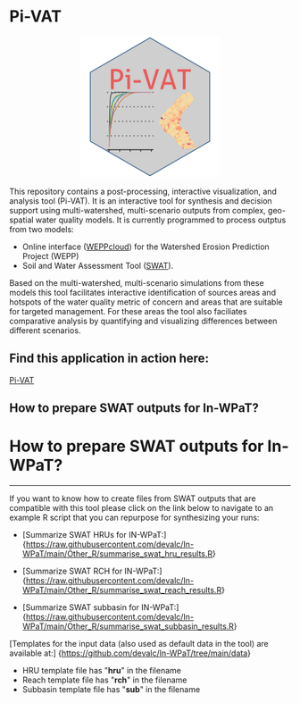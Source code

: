 # Pi-VAT

<p align="center">
  <img src="https://raw.githubusercontent.com/devalc/In-WPaT/main/www/Pi-VAT_hex.svg" width=50%/>
</p>

This repository contains a post-processing, interactive visualization, and analysis tool (Pi-VAT). It is an interactive tool for synthesis and decision support using multi-watershed, multi-scenario outputs from complex, geo-spatial water quality models. It is currently programmed to process outptus from two models:

- Online interface ([WEPPcloud](<https://wepp.cloud/weppcloud/>)) for the Watershed Erosion Prediction Project (WEPP) 
- Soil and Water Assessment Tool ([SWAT](<https://swat.tamu.edu/>)). 

Based on the multi-watershed, multi-scenario simulations from these models this tool facilitates interactive identification of sources areas and hotspots of the water quality metric of concern and areas that are suitable for targeted management. For these areas the tool also faciliates comparative analysis by quantifying and visualizing differences between different scenarios. 


## Find this application in action here:

[Pi-VAT](<https://cdeval.shinyapps.io/Pi-VAT/>)


## How to prepare SWAT outputs for In-WPaT?

# How to prepare SWAT outputs for In-WPaT?

***

If you want to know how to create files from SWAT outputs that are compatible with this tool
please click on the link below to navigate to an example R script that you can
repurpose for synthesizing your runs:


- [Summarize SWAT HRUs for IN-WPaT:]{<https://raw.githubusercontent.com/devalc/In-WPaT/main/Other_R/summarise_swat_hru_results.R>}

- [Summarize SWAT RCH for IN-WPaT:]{<https://raw.githubusercontent.com/devalc/In-WPaT/main/Other_R/summarise_swat_reach_results.R>}

- [Summarize SWAT subbasin for IN-WPaT:]{<https://raw.githubusercontent.com/devalc/In-WPaT/main/Other_R/summarise_swat_subbasin_results.R>}


[Templates for the input data (also used as default data in the tool) are available at:] {<https://github.com/devalc/In-WPaT/tree/main/data>}

- HRU template file has "__hru__" in the filename
- Reach template file has "__rch__" in the filename
- Subbasin template file has "__sub__" in the filename
